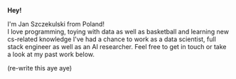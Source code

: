 **Hey!**

I'm Jan Szczekulski from Poland!  
I love programming, toying with data as well as basketball and learning new cs-related knowledge
I've had a chance to work as a data scientist, full stack engineer as well as an AI researcher.
Feel free to get in touch or take a look at my past work below.

(re-write this aye aye)